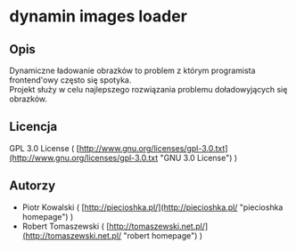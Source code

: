 dynamin images loader
=====================

Opis
----

Dynamiczne ładowanie obrazków to problem z którym programista frontend'owy często się spotyka.<br />
Projekt służy w celu najlepszego rozwiązania problemu doładowyjących się obrazków.

Licencja
--------
GPL 3.0 License ( [http://www.gnu.org/licenses/gpl-3.0.txt](http://www.gnu.org/licenses/gpl-3.0.txt "GNU 3.0 License") )

Autorzy
-------

* Piotr Kowalski ( [http://piecioshka.pl/](http://piecioshka.pl/ "piecioshka homepage") )
* Robert Tomaszewski ( [http://tomaszewski.net.pl/](http://tomaszewski.net.pl/ "robert homepage") )